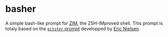 basher
=======

A simple bash-like prompt for [ZIM](https://github.com/zimfw/zimfw), the ZSH-IMproved shell. This prompt is totaly based on the [`gitster` prompt](https://github.com/zimfw/gitster) developped by [Eric Nielsen](https://github.com/ericbn).

